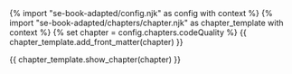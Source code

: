 <frontmatter>
{% import "se-book-adapted/config.njk" as config with context %}
{% import "se-book-adapted/chapters/chapter.njk" as chapter_template with context %}
{% set chapter = config.chapters.codeQuality %}
{{ chapter_template.add_front_matter(chapter) }}
</frontmatter>

{{ chapter_template.show_chapter(chapter) }}